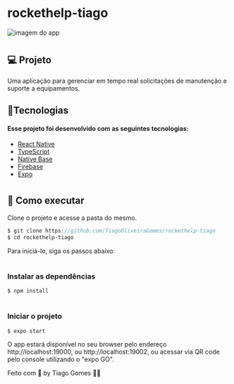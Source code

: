 # rockethelp-tiago

![imagem do app](https://github.com/TiagoOliveiraGomes/rockethelp-tiago/blob/main/.github/cover.gif)

# <h2>💻 Projeto</h2>

Uma aplicação para gerenciar em tempo real solicitações de manutenção e suporte a equipamentos.

<h2>🧪Tecnologias</h2>
<h4>Esse projeto foi desenvolvido com as seguintes tecnologias: </h4>

* [React Native](https://reactnative.dev)
* [TypeScript](https://www.typescriptlang.org)
* [Native Base](https://nativebase.io)
* [Firebase](https://firebase.google.com)
* [Expo](https://expo.dev)


# <h2>🚀 Como executar</h2>
Clone o projeto e acesse a pasta do mesmo.

```javascript
$ git clone https://github.com/TiagoOliveiraGomes/rockethelp-tiago
$ cd rockethelp-tiago
```
Para iniciá-lo, siga os passos abaixo:

# <h3>Instalar as dependências</h3>
```javascript
$ npm install
```

# <h3>Iniciar o projeto</h3>
```javascript
$ expo start
```
O app estará disponível no seu browser pelo endereço http://localhost:19000, ou http://localhost:19002, ou acessar via QR code pelo console utilizando o "expo GO".

Feito com 🧡 by Tiago Gomes 👋🏻 
